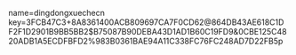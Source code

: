 name=dingdongxuechecn
key=3FCB47C3+8A8361400ACB809697CA7F0CD62@864DB43AE618C1DF2F1D2901B9BB5BB2$B75087B90DEBA43D1AD1B60C19FD9&0CBE125C4820ADB1A5ECDFBFD2%983B0361BAE94A11C338FC76FC248AD7D22FB5p